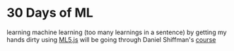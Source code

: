 # 30 Days of ML
learning machine learning (too many learnings in a sentence) by getting my hands dirty using [ML5.js](https://ml5js.org/) 
will be going through Daniel Shiffman's [course](https://thecodingtrain.com/tracks/ml5js-beginners-guide)

